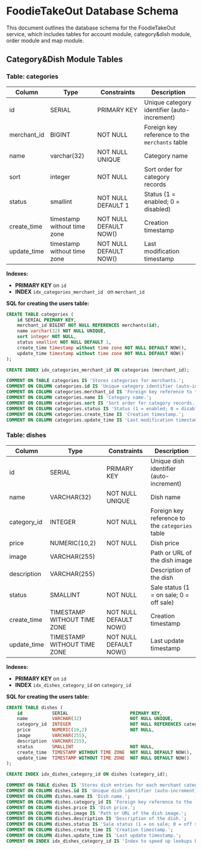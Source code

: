 # FoodieTakeOut Database Schema

This document outlines the database schema for the FoodieTakeOut service, which includes tables for account module, category&dish module, order module and map module.

## Category&Dish Module Tables
### Table: categories

| Column       | Type                        | Constraints            | Description                                     |
|--------------|-----------------------------|------------------------|-------------------------------------------------|
| id           | SERIAL                      | PRIMARY KEY            | Unique category identifier (auto-increment)     |
| merchant_id  | BIGINT                      | NOT NULL               | Foreign key reference to the `merchants` table  |
| name         | varchar(32)                 | NOT NULL UNIQUE        | Category name                                   |
| sort         | integer                     | NOT NULL               | Sort order for category records                 |
| status       | smallint                    | NOT NULL DEFAULT 1     | Status (1 = enabled; 0 = disabled)              |
| create_time  | timestamp without time zone | NOT NULL DEFAULT NOW() | Creation timestamp                              |
| update_time  | timestamp without time zone | NOT NULL DEFAULT NOW() | Last modification timestamp                     |

**Indexes:**  
- **PRIMARY KEY** on `id`
- **INDEX** `idx_categories_merchant_id ` on `merchant_id` 

**SQL for creating the users table:**
```sql
CREATE TABLE categories (
    id SERIAL PRIMARY KEY,
    merchant_id BIGINT NOT NULL REFERENCES merchants(id),
    name varchar(32) NOT NULL UNIQUE,
    sort integer NOT NULL,
    status smallint NOT NULL DEFAULT 1,
    create_time timestamp without time zone NOT NULL DEFAULT NOW(),
    update_time timestamp without time zone NOT NULL DEFAULT NOW()
);

CREATE INDEX idx_categories_merchant_id ON categories (merchant_id);

COMMENT ON TABLE categories IS 'Stores categories for merchants.';
COMMENT ON COLUMN categories.id IS 'Unique category identifier (auto-increment).';
COMMENT ON COLUMN categories.merchant_id IS 'Foreign key reference to the `merchants` table.';
COMMENT ON COLUMN categories.name IS 'Category name.';
COMMENT ON COLUMN categories.sort IS 'Sort order for category records.';
COMMENT ON COLUMN categories.status IS 'Status (1 = enabled; 0 = disabled).';
COMMENT ON COLUMN categories.create_time IS 'Creation timestamp.';
COMMENT ON COLUMN categories.update_time IS 'Last modification timestamp.';

```

### Table: dishes

| Column       | Type                         | Constraints            | Description                                     |
|--------------|------------------------------|------------------------|-------------------------------------------------|
| id           | SERIAL                       | PRIMARY KEY            | Unique dish identifier (auto-increment)         |
| name         | VARCHAR(32)                  | NOT NULL UNIQUE        | Dish name                                       |
| category_id  | INTEGER                      | NOT NULL               | Foreign key reference to the `categories` table |
| price        | NUMERIC(10,2)                | NOT NULL               | Dish price                                      |
| image        | VARCHAR(255)                 |                        | Path or URL of the dish image                   |
| description  | VARCHAR(255)                 |                        | Description of the dish                         |
| status       | SMALLINT                     | NOT NULL               | Sale status (1 = on sale; 0 = off sale)         |
| create_time  | TIMESTAMP WITHOUT TIME ZONE  | NOT NULL DEFAULT NOW() | Creation timestamp                              |
| update_time  | TIMESTAMP WITHOUT TIME ZONE  | NOT NULL DEFAULT NOW() | Last update timestamp                           |

**Indexes:**  
- **PRIMARY KEY** on `id`
- **INDEX** `idx_dishes_category_id` on `category_id`

**SQL for creating the users table:**
```sql
CREATE TABLE dishes (
    id           SERIAL                       PRIMARY KEY,
    name         VARCHAR(32)                  NOT NULL UNIQUE,
    category_id  INTEGER                      NOT NULL REFERENCES categories(id),
    price        NUMERIC(10,2)                NOT NULL,
    image        VARCHAR(255),
    description  VARCHAR(255),
    status       SMALLINT                     NOT NULL,
    create_time  TIMESTAMP WITHOUT TIME ZONE  NOT NULL DEFAULT NOW(),
    update_time  TIMESTAMP WITHOUT TIME ZONE  NOT NULL DEFAULT NOW()
);

CREATE INDEX idx_dishes_category_id ON dishes (category_id);

COMMENT ON TABLE dishes IS 'Stores dish entries for each merchant category.';
COMMENT ON COLUMN dishes.id IS 'Unique dish identifier (auto-increment).';
COMMENT ON COLUMN dishes.name IS 'Dish name.';
COMMENT ON COLUMN dishes.category_id IS 'Foreign key reference to the `categories` table.';
COMMENT ON COLUMN dishes.price IS 'Dish price.';
COMMENT ON COLUMN dishes.image IS 'Path or URL of the dish image.';
COMMENT ON COLUMN dishes.description IS 'Description of the dish.';
COMMENT ON COLUMN dishes.status IS 'Sale status (1 = on sale; 0 = off sale).';
COMMENT ON COLUMN dishes.create_time IS 'Creation timestamp.';
COMMENT ON COLUMN dishes.update_time IS 'Last update timestamp.';
COMMENT ON INDEX idx_dishes_category_id IS 'Index to speed up lookups by category_id.';

```

